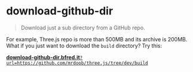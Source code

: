 # download-github-dir

> Download just a sub directory from a GitHub repo.

For example, Three.js repo is more than 500MB and its archive is 200MB. What if you just want to download the `build` directory? Try this:

[**download-github-dir.bfred.it**`?url=https://github.com/mrdoob/three.js/tree/dev/build`](http://download-github-dir.bfred.it/?url=https://github.com/mrdoob/three.js/tree/dev/build)
